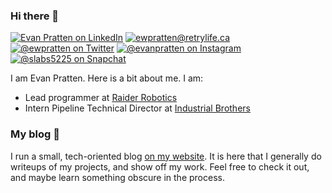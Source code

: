 ### Hi there 👋
[![Evan Pratten on LinkedIn](https://img.shields.io/badge/-Evan%20Pratten-262626?style=flat-square&labelColor=262626&logo=linkedin&logoColor=white&link=https://www.linkedin.com/in/evan-pratten-7205a11aa/)](https://www.linkedin.com/in/evan-pratten-7205a11aa/) [![ewpratten@retrylife.ca](https://img.shields.io/badge/-ewpratten@retrylife.ca-262626?style=flat-square&labelColor=262626&logo=Gmail&logoColor=white&link=mailto:ewpratten@retrylife.ca)](mailto:ewpratten@retrylife.ca) [![@ewpratten on Twitter](https://img.shields.io/badge/-@ewpratten-262626?style=flat-square&labelColor=262626&logo=twitter&logoColor=white&link=https://twitter.com/ewpratten)](https://twitter.com/ewpratten) [![@evanpratten on Instagram](https://img.shields.io/badge/-@evanpratten-262626?style=flat-square&labelColor=262626&logo=instagram&logoColor=white)](https://instagram.com/evanpratten) [![@slabs5225 on Snapchat](https://img.shields.io/badge/-@slabs5225-262626?style=flat-square&labelColor=262626&logo=snapchat&logoColor=white)](https://app.snapchat.com/web/deeplink/snapcode?username=slabs5225&type=SVG&size=240)

I am Evan Pratten. Here is a bit about me. I am:
 - Lead programmer at [Raider Robotics](https://github.com/frc5024)
 - Intern Pipeline Technical Director at [Industrial Brothers](https://www.industrialbrothers.com/)
 
### My blog :book:

I run a small, tech-oriented blog [on my website](https://retrylife.ca). It is here that I generally do writeups of my projects, and show off my work. Feel free to check it out, and maybe learn something obscure in the process.


<!--
**Ewpratten/ewpratten** is a ✨ _special_ ✨ repository because its `README.md` (this file) appears on your GitHub profile.

Here are some ideas to get you started:

- 🔭 I’m currently working on ...
- 🌱 I’m currently learning ...
- 👯 I’m looking to collaborate on ...
- 🤔 I’m looking for help with ...
- 💬 Ask me about ...
- 📫 How to reach me: ...
- 😄 Pronouns: ...
- ⚡ Fun fact: ...
-->
